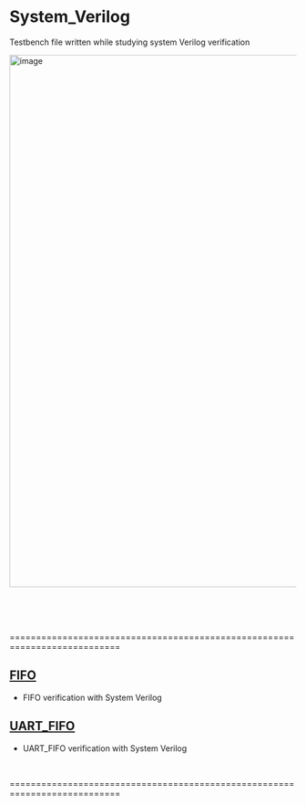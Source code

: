 # System_Verilog
Testbench file written while studying system Verilog verification

<img width="1119" height="933" alt="image" src="https://github.com/user-attachments/assets/9e152d0d-66a4-442e-bd4c-f5faf9183026" />


<br><br><br>

===========================================================================
<br>

## [FIFO](https://github.com/J-HanRyang/System_Verilog/tree/main/FIFO)
- FIFO verification with System Verilog

## [UART_FIFO](https://github.com/J-HanRyang/System_Verilog/tree/main/UART_FIFO)
- UART_FIFO verification with System Verilog
<br>
  
===========================================================================

